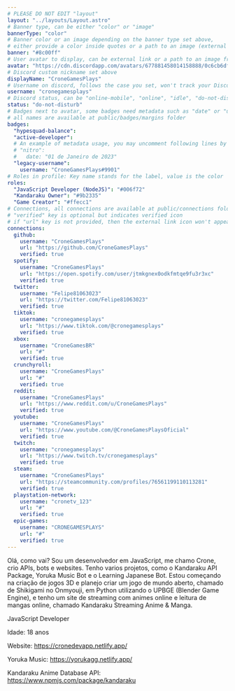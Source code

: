 ```yaml
---
# PLEASE DO NOT EDIT "layout"
layout: "../layouts/Layout.astro"
# Banner type, can be either "color" or "image"
bannerType: "color"
# Banner color or an image depending on the banner type set above,
# either provide a color inside quotes or a path to an image (external links are supported)
banner: "#8c00ff"
# User avatar to display, can be external link or a path to an image from public folder
avatar: "https://cdn.discordapp.com/avatars/677881458014158888/0c6cb6df1887d999b2235c2f20b1b556.png"
# Discord custom nickname set above
displayName: "CroneGamesPlays"
# Username on discord, follows the case you set, won't track your Discord account e.g. "Domin#2874" or "dominnya"
username: "cronegamesplays"
# Discord status, can be "online-mobile", "online", "idle", "do-not-disturb", "invisible" or "streaming"
status: "do-not-disturb"
# Badges next to avatar, some badges need metadata such as "date" or "username"
# all names are available at public/badges/margins folder
badges:
  "hypesquad-balance":
  "active-developer":
  # An example of metadata usage, you may uncomment following lines by removing "#":
  # "nitro":
  #   date: "01 de Janeiro de 2023"
  "legacy-username":
    username: "CroneGamesPlays#9901"
# Roles in profile: Key name stands for the label, value is the color
roles:
  "JavaScript Developer (NodeJS)": "#006f72"
  "Kandaraku Owner": "#9b2335"
  "Game Creator": "#ffecc1"
# Connections, all connections are available at public/connections folder
# "verified" key is optional but indicates verified icon
# if "url" key is not provided, then the external link icon won't appear
connections:
  github:
    username: "CroneGamesPlays"
    url: "https://github.com/CroneGamesPlays"
    verified: true
  spotify:
    username: "CroneGamesPlays"
    url: "https://open.spotify.com/user/jtmkgnex0odkfmtqe9fu3r3xc"
    verified: true
  twitter:
    username: "Felipe81063023"
    url: "https://twitter.com/Felipe81063023"
    verified: true
  tiktok:
    username: "cronegamesplays"
    url: "https://www.tiktok.com/@cronegamesplays"
    verified: true
  xbox:
    username: "CroneGamesBR"
    url: "#"
    verified: true
  crunchyroll:
    username: "CroneGamesPlays"
    url: "#"
    verified: true
  reddit:
    username: "CroneGamesPlays"
    url: "https://www.reddit.com/u/CroneGamesPlays"
    verified: true
  youtube:
    username: "CroneGamesPlays"
    url: "https://www.youtube.com/@CroneGamesPlaysOficial"
    verified: true
  twitch:
    username: "cronegamesplays"
    url: "https://www.twitch.tv/cronegamesplays"
    verified: true
  steam:
    username: "CroneGamesPlays"
    url: "https://steamcommunity.com/profiles/76561199110113281"
    verified: true
  playstation-network:
    username: "cronetv_123"
    url: "#"
    verified: true
  epic-games:
    username: "CRONEGAMESPLAYS"
    url: "#"
    verified: true
---
```


<!-- Your About Me section -->

Olá, como vai? Sou um desenvolvedor em JavaScript, me chamo Crone, crio APIs, bots e websites. Tenho varios projetos, como o Kandaraku API Package, Yoruka Music Bot e o
Learning Japanese Bot. Estou começando na criação de jogos 3D e planejo criar um jogo de mundo aberto, chamado de Shikigami no Onmyouji, em Python utilizando o
UPBGE (Blender Game Engine), e tenho um site de streaming com animes online e leitura de mangas online, chamado Kandaraku Streaming Anime & Manga.

JavaScript Developer

Idade: 18 anos

Website: https://cronedevapp.netlify.app/

Yoruka Music: https://yorukagg.netlify.app/

Kandaraku Anime Database API: https://www.npmjs.com/package/kandaraku
